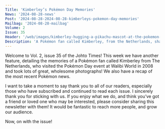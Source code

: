 ```yaml
---
Title: 'Kimberley’s Pokémon Day Memories'
News: '2024-08-28-news'
Post: '2024-08-28-2024-08-28-kimberleys-pokemon-day-memories'
Mailbag: '2024-08-28-mailbag'
Volume: 2
Issue: 35
Header: '/web/images/kimberley-hugging-a-pikachu-mascot-at-the-pokemon-day-event-in-walibi-world-the-netherlands-in-2008.jpeg'
Description: 'A Pokémon fan called Kimberley, from the Netherlands, shares her memories of visiting the Pokémon Day event at Walibi World, in 2008. Plus, a recap of the latest Pokémon news'
---
```

Welcome to Vol. 2, issue 35 of the Johto Times! This week we have another feature, detailing the memories of a Pokémon fan called Kimberley from The Netherlands, who visited the Pokémon Day event at Walibi World in 2008 and took lots of great, wholesome photographs! We also have a recap of the most recent Pokémon news.  
  
I want to take a moment to say thank you to all of our readers, especially those who have subscribed and continued to read each issue. I sincerely thank you for sticking with us. If you enjoy what we do, and think you’ve got a friend or loved one who may be interested, please consider sharing this newsletter with them! It would be fantastic to reach more people, and grow our audience.  
  
Now, on with the issue!